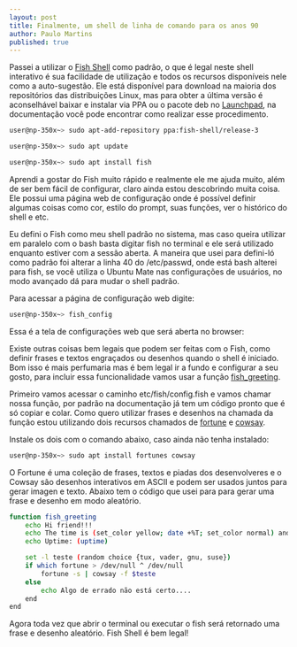 ```yaml
---
layout: post
title: Finalmente, um shell de linha de comando para os anos 90
author: Paulo Martins
published: true
---
```


Passei a utilizar o [Fish Shell](https://fishshell.com/) como padrão, o que é legal neste shell interativo é sua facilidade de utilização e todos os recursos disponíveis nele como a auto-sugestão. Ele está disponível para download na maioria dos repositórios das distribuições Linux, mas para obter a última versão é aconselhável baixar e instalar via PPA ou o pacote deb no [Launchpad](https://launchpad.net/~fish-shell/+archive/ubuntu/release-3/+packages), na documentação você pode encontrar como realizar esse procedimento.

```bash
user@np-350x~> sudo apt-add-repository ppa:fish-shell/release-3

user@np-350x~> sudo apt update

user@np-350x~> sudo apt install fish
```
Aprendi a gostar do Fish muito rápido e realmente ele me ajuda muito, além de ser bem fácil de configurar, claro ainda estou descobrindo muita coisa. Ele possui uma página web de configuração onde é possível definir algumas coisas como cor, estilo do prompt, suas funções, ver o histórico do shell e etc.

Eu defini o Fish como meu shell padrão no sistema, mas caso queira utilizar em paralelo com o bash basta digitar fish no terminal e ele será utilizado enquanto estiver com a sessão aberta. A maneira que usei para defini-ló como padrão foi alterar a linha 40 do /etc/passwd, onde está bash alterei para fish, se você utiliza o Ubuntu Mate nas configurações de usuários, no modo avançado dá para mudar o shell padrão.

Para acessar a página de configuração web digite:

```bash
user@np-350x~> fish_config
```

Essa é a tela de configurações web que será aberta no browser:

Existe outras coisas bem legais que podem ser feitas com o Fish, como definir frases e textos engraçados ou desenhos quando o shell é iniciado. Bom isso é mais perfumaria mas é bem legal ir a fundo e configurar a seu gosto, para incluir essa funcionalidade vamos usar a função [fish_greeting](https://fishshell.com/docs/current/cmds/fish_greeting.html#cmd-fish-greeting).

Primeiro vamos acessar o caminho etc/fish/config.fish e vamos chamar nossa função, por padrão na documentação já tem um código pronto que é só copiar e colar. Como quero utilizar frases e desenhos na chamada da função estou utilizando dois recursos chamados de [fortune](https://wiki.debian.org/fortune) e [cowsay](https://helpmanual.io/man6/cowsay).

Instale os dois com o comando abaixo, caso ainda não tenha instalado:

```bash
user@np-350x~> sudo apt install fortunes cowsay
```

O Fortune é uma coleção de frases, textos e piadas dos desenvolveres e o Cowsay são desenhos interativos em ASCII e podem ser usados juntos para gerar imagen e texto. Abaixo tem o código que usei para para gerar uma frase e desenho em modo aleatório.

```bash
function fish_greeting
    echo Hi friend!!!
    echo The time is (set_color yellow; date +%T; set_color normal) and this machine called (hostname).
    echo Uptime: (uptime)

    set -l teste (random choice {tux, vader, gnu, suse})
    if which fortune > /dev/null ^ /dev/null
        fortune -s | cowsay -f $teste
    else
        echo Algo de errado não está certo....
    end
end
```

Agora toda vez que abrir o terminal ou executar o fish será retornado uma frase e desenho aleatório. Fish Shell é bem legal!
